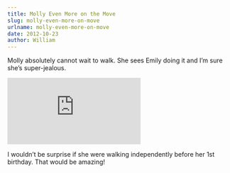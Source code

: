 ```yaml
---
title: Molly Even More on the Move
slug: molly-even-more-on-move
urlname: molly-even-more-on-move
date: 2012-10-23
author: William
---
```

Molly absolutely cannot wait to walk. She sees Emily doing it and I&#x02bc;m
sure she&#x02bc;s super-jealous.

<div class="c7ec6da9 position-relative">
	<iframe src="https://player.vimeo.com/video/51606925?byline=0&portrait=0" class="bf9b6481 position-absolute" frameborder="0" webkitallowfullscreen mozallowfullscreen allowfullscreen></iframe>
</div>

<script src="https://player.vimeo.com/api/player.js"></script>

I wouldn&#x02bc;t be surprise if she were walking independently before her 1st
birthday. That would be amazing!
